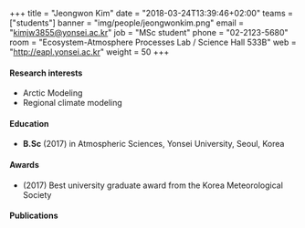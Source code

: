 ﻿+++
title = "Jeongwon Kim"
date = "2018-03-24T13:39:46+02:00"
teams = ["students"]
banner = "img/people/jeongwonkim.png"
email = "kimjw3855@yonsei.ac.kr"
job = "MSc student"
phone = "02-2123-5680"
room = "Ecosystem-Atmosphere Processes Lab / Science Hall 533B"
web = "http://eapl.yonsei.ac.kr"
weight = 50
+++

#### Research interests
+ Arctic Modeling
+ Regional climate modeling

#### Education
 + **B.Sc** (2017) in Atmospheric Sciences, Yonsei University, Seoul, Korea

#### Awards
 + (2017) Best university graduate award from the Korea Meteorological Society

#### Publications
